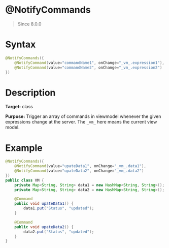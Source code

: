 # @NotifyCommands
> Since 8.0.0

Syntax
======

``` java
@NotifyCommands({
	@NotifyCommand(value="commandName1", onChange="_vm_.expression1"),
	@NotifyCommand(value="commandName2", onChange="_vm_.expression2")
})
```

Description
===========

**Target:** class

**Purpose:** Trigger an array of commands in viewmodel whenever the given expressions change at the server. The `_vm_` here means the current view model.

Example
=======

``` java
@NotifyCommands({
	@NotifyCommand(value="upateData1", onChange="_vm_.data1"),
	@NotifyCommand(value="upateData2", onChange="_vm_.data2")
})
public class VM {
    private Map<String, String> data1 = new HashMap<String, String>();
    private Map<String, String> data2 = new HashMap<String, String>();

    @Command
    public void upateData1() {
        data1.put("Status", "updated");
    }

    @Command
    public void upateData2() {
        data2.put("Status", "updated");
    }
}
```

